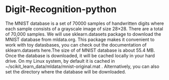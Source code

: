 # Digit-Recognition-python
The MNIST database is a set of 70000 samples of handwritten digits where each sample consists of a grayscale image of size 28×28. There are a total of 70,000 samples. We will use sklearn.datasets package to download the MNIST database from mldata.org. This package makes it convenient to work with toy datasbases, you can check out the documentation of sklearn.datasets here.The size of of MNIST database is about 55.4 MB. Once the database is downloaded, it will be cached locally in your hard drive. On my Linux system, by default it is cached in ~/scikit_learn_data/mldata/mnist-original.mat . Alternatively, you can also set the directory where the database will be downloaded.
